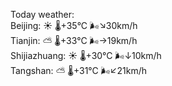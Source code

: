 Today weather:  
Beijing: ☀️   🌡️+35°C 🌬️↘30km/h  
Tianjin: ⛅️  🌡️+33°C 🌬️→19km/h  
Shijiazhuang: ☀️   🌡️+30°C 🌬️↓10km/h  
Tangshan: ⛅️  🌡️+31°C 🌬️↙21km/h  
